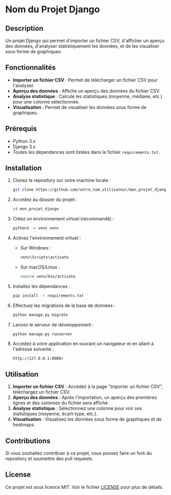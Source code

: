 # Nom du Projet Django

## Description
Un projet Django qui permet d'importer un fichier CSV, d'afficher un aperçu des données, d'analyser statistiquement les données, et de les visualiser sous forme de graphiques.

## Fonctionnalités
- **Importer un fichier CSV** : Permet de télécharger un fichier CSV pour l'analyser.
- **Aperçu des données** : Affiche un aperçu des données du fichier CSV.
- **Analyse statistique** : Calcule les statistiques (moyenne, médiane, etc.) pour une colonne sélectionnée.
- **Visualisation** : Permet de visualiser les données sous forme de graphiques.

## Prérequis
- Python 3.x
- Django 3.x
- Toutes les dépendances sont listées dans le fichier `requirements.txt`.

## Installation

1. Clonez le repository sur votre machine locale :
    ```bash
    git clone https://github.com/votre_nom_utilisateur/mon_projet_django.git
    ```

2. Accédez au dossier du projet :
    ```bash
    cd mon_projet_django
    ```

3. Créez un environnement virtuel (recommandé) :
    ```bash
    python3 -m venv venv
    ```

4. Activez l'environnement virtuel :
    - Sur Windows :
      ```bash
      venv\Scripts\activate
      ```
    - Sur macOS/Linux :
      ```bash
      source venv/bin/activate
      ```

5. Installez les dépendances :
    ```bash
    pip install -r requirements.txt
    ```

6. Effectuez les migrations de la base de données :
    ```bash
    python manage.py migrate
    ```

7. Lancez le serveur de développement :
    ```bash
    python manage.py runserver
    ```

8. Accédez à votre application en ouvrant un navigateur et en allant à l'adresse suivante :
    ```
    http://127.0.0.1:8000/
    ```

## Utilisation

1. **Importer un fichier CSV** : Accédez à la page "Importer un fichier CSV", téléchargez un fichier CSV.
2. **Aperçu des données** : Après l'importation, un aperçu des premières lignes et des colonnes du fichier sera affiché.
3. **Analyse statistique** : Sélectionnez une colonne pour voir ses statistiques (moyenne, écart-type, etc.).
4. **Visualisation** : Visualisez les données sous forme de graphiques et de heatmaps.

## Contributions
Si vous souhaitez contribuer à ce projet, vous pouvez faire un fork du repository et soumettre des pull requests.

## License
Ce projet est sous licence MIT. Voir le fichier [LICENSE](LICENSE) pour plus de détails.
